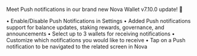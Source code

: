 Meet Push notifications in our brand new Nova Wallet v7.10.0 update! 🎁

• Enable/Disable Push Notifications in Settings
• Added Push notifications support for balance updates, staking rewards, governance, and announcements
• Select up to 3 wallets for receiving notifications
• Customize which notifications you would like to receive
• Tap on a Push notification to be navigated to the related screen in Nova